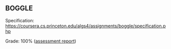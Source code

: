 ## BOGGLE

Specification: https://coursera.cs.princeton.edu/algs4/assignments/boggle/specification.php

Grade: 100% ([assessment report](../submissions/part2/module9/README.md))
